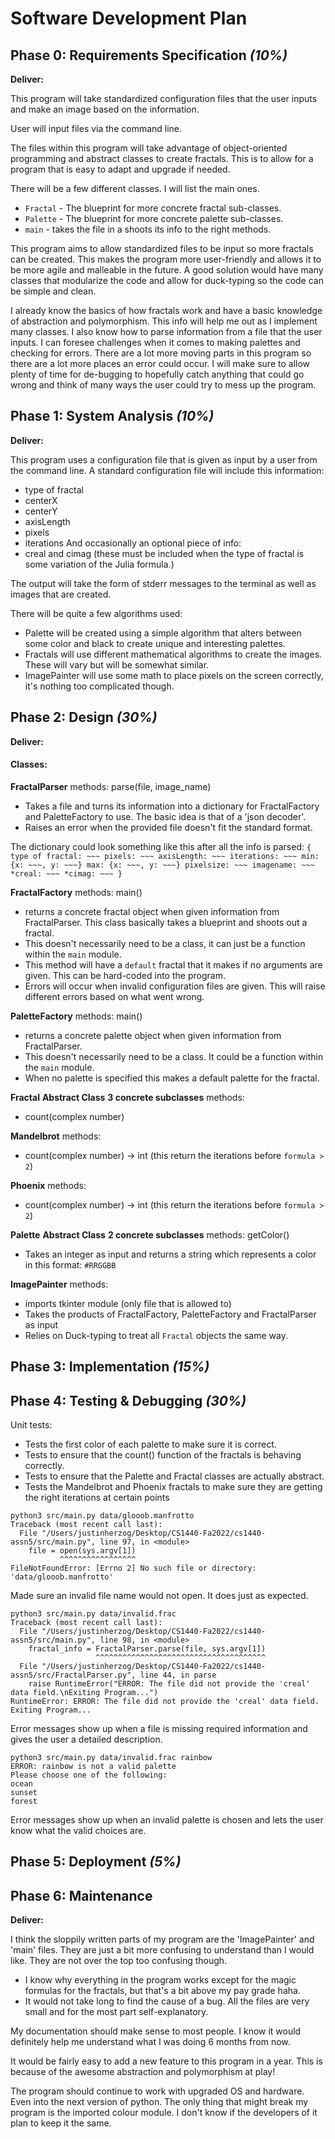 # Software Development Plan

## Phase 0: Requirements Specification *(10%)*

**Deliver:**

This program will take standardized configuration files that the user inputs and make an image based on the information.

User will input files via the command line.

The files within this program will take advantage of object-oriented programming and abstract classes to create fractals.
This is to allow for a program that is easy to adapt and upgrade if needed.

There will be a few different classes. I will list the main ones.
* `Fractal` - The blueprint for more concrete fractal sub-classes.
* `Palette` - The blueprint for more concrete palette sub-classes.
* `main` - takes the file in a shoots its info to the right methods.


This program aims to allow standardized files to be input so more fractals can be created.
This makes the program more user-friendly and allows it to be more agile and malleable in the future.
A good solution would have many classes that modularize the code and allow for duck-typing so the code can be simple and clean.

I already know the basics of how fractals work and have a basic knowledge of abstraction and polymorphism.
This info will help me out as I implement many classes.
I also know how to parse information from a file that the user inputs.
I can foresee challenges when it comes to making palettes and checking for errors.
There are a lot more moving parts in this program so there are a lot more places an error could occur.
I will make sure to allow plenty of time for de-bugging to hopefully catch anything that could go wrong and think of 
many ways the user could try to mess up the program.


## Phase 1: System Analysis *(10%)*

**Deliver:**

This program uses a configuration file that is given as input by a user from the command line.
A standard configuration file will include this information:
* type of fractal
* centerX
* centerY
* axisLength
* pixels
* iterations
And occasionally an optional piece of info:
* creal and cimag (these must be included when the type of fractal is some variation of the Julia formula.)


The output will take the form of stderr messages to the terminal as well as images that are created.


There will be quite a few algorithms used:
* Palette will be created using a simple algorithm that alters between some color and black to create unique and interesting palettes.
* Fractals will use different mathematical algorithms to create the images. These will vary but will be somewhat similar.
* ImagePainter will use some math to place pixels on the screen correctly, it's nothing too complicated though.


## Phase 2: Design *(30%)*

**Deliver:**

#### Classes:
**FractalParser**
methods:
parse(file, image_name)
* Takes a file and turns its information into a dictionary for FractalFactory and PaletteFactory to use. The basic idea is that of a 'json decoder'.
* Raises an error when the provided file doesn't fit the standard format.

The dictionary could look something like this after all the info is parsed:
`{
    type of fractal: ~~~
    pixels: ~~~
    axisLength: ~~~
    iterations: ~~~
    min: {x: ~~~, y: ~~~}
    max: {x: ~~~, y: ~~~}
    pixelsize: ~~~
    imagename: ~~~
    *creal: ~~~
    *cimag: ~~~
}`


**FractalFactory**
methods:
main()
* returns a concrete fractal object when given information from FractalParser. This class basically takes a blueprint and shoots out a fractal.
* This doesn't necessarily need to be a class, it can just be a function within the `main` module.
* This method will have a `default` fractal that it makes if no arguments are given. This can be hard-coded into the program.
* Errors will occur when invalid configuration files are given. This will raise different errors based on what went wrong.



**PaletteFactory**
methods:
main()
* returns a concrete palette object when given information from FractalParser.
* This doesn't necessarily need to be a class. It could be a function within the `main` module.
* When no palette is specified this makes a default palette for the fractal.


**Fractal**
**Abstract Class** **3 concrete subclasses**
methods:
* count(complex number)


**Mandelbrot**
methods:
* count(complex number) -> int (this return the iterations before `formula > 2`)


**Phoenix**
methods:
* count(complex number) -> int (this return the iterations before `formula > 2`)


**Palette**
**Abstract Class** **2 concrete subclasses**
methods:
getColor()
* Takes an integer as input and returns a string which represents a color in this format: `#RRGGBB`


**ImagePainter**
methods:
* imports tkinter module (only file that is allowed to)
* Takes the products of FractalFactory, PaletteFactory and FractalParser as input
* Relies on Duck-typing to treat all `Fractal` objects the same way.



## Phase 3: Implementation *(15%)*


## Phase 4: Testing & Debugging *(30%)*

Unit tests:
* Tests the first color of each palette to make sure it is correct.
* Tests to ensure that the count() function of the fractals is behaving correctly.
* Tests to ensure that the Palette and Fractal classes are actually abstract.
* Tests the Mandelbrot and Phoenix fractals to make sure they are getting the right iterations at certain points

```
python3 src/main.py data/glooob.manfrotto
Traceback (most recent call last):
  File "/Users/justinherzog/Desktop/CS1440-Fa2022/cs1440-assn5/src/main.py", line 97, in <module>
    file = open(sys.argv[1])
           ^^^^^^^^^^^^^^^^^
FileNotFoundError: [Errno 2] No such file or directory: 'data/glooob.manfrotto'
```
Made sure an invalid file name would not open. It does just as expected.

```
python3 src/main.py data/invalid.frac    
Traceback (most recent call last):
  File "/Users/justinherzog/Desktop/CS1440-Fa2022/cs1440-assn5/src/main.py", line 98, in <module>
    fractal_info = FractalParser.parse(file, sys.argv[1])
                   ^^^^^^^^^^^^^^^^^^^^^^^^^^^^^^^^^^^^^^
  File "/Users/justinherzog/Desktop/CS1440-Fa2022/cs1440-assn5/src/FractalParser.py", line 44, in parse
    raise RuntimeError("ERROR: The file did not provide the 'creal' data field.\nExiting Program...")
RuntimeError: ERROR: The file did not provide the 'creal' data field.
Exiting Program...

```
Error messages show up when a file is missing required information and gives the user a detailed description.

```
python3 src/main.py data/invalid.frac rainbow
ERROR: rainbow is not a valid palette
Please choose one of the following:
ocean
sunset
forest
```
Error messages show up when an invalid palette is chosen and lets the user know what the valid choices are.


## Phase 5: Deployment *(5%)*


## Phase 6: Maintenance

**Deliver:**

I think the sloppily written parts of my program are the 'ImagePainter' and 'main' files. They are just a bit more
confusing to understand than I would like. They are not over the top too confusing though.
* I know why everything in the program works except for the magic formulas for the fractals, but that's a bit above my pay grade haha.
* It would not take long to find the cause of a bug. All the files are very small and for the most part self-explanatory.

My documentation should make sense to most people.  I know it would definitely help me understand what I was doing 6 months from now.

It would be fairly easy to add a new feature to this program in a year. This is because of the awesome abstraction and polymorphism at play!

The program should continue to work with upgraded OS and hardware. Even into the next version of python. The only thing
that might break my program is the imported colour module. I don't know if the developers of it plan to keep it the same.
